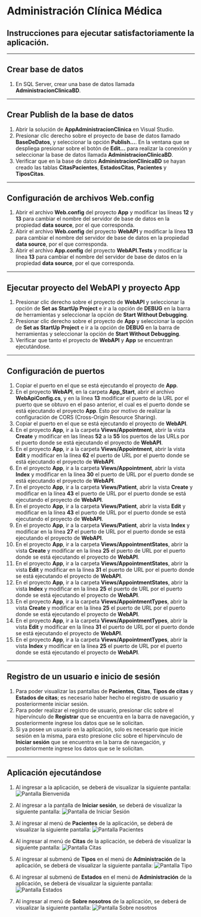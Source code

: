 # Administración Clínica Médica

## Instrucciones para ejecutar satisfactoriamente la aplicación.

----

## Crear base de datos

1. En SQL Server, crear una base de datos llamada **AdministracionClinicaBD**.

----

## Crear Publish de la base de datos

1. Abrir la solución de **AppAdministracionClinica** en Visual Studio.
2. Presionar clic derecho sobre el proyecto de base de datos llamado **BaseDeDatos**, y seleccionar la opción **Publish...**. En la ventana que se despliega presionar sobre el botón de **Edit...** para realizar la conexión y seleccionar la base de datos llamada **AdministracionClinicaBD**.
3. Verificar que en la base de datos **AdministracionClinicaBD** se hayan creado las tablas **CitasPacientes**, **EstadosCitas**, **Pacientes** y **TiposCitas**.

----

## Configuración de archivos Web.config

1. Abrir el archivo **Web.config** del proyecto **App** y modificar las líneas **12** y **13** para cambiar el nombre del servidor de base de datos en la propiedad **data source**, por el que corresponda.
2. Abrir el archivo **Web.config** del proyecto **WebAPI** y modificar la línea **13** para cambiar el nombre del servidor de base de datos en la propiedad **data source**, por el que corresponda.
3. Abrir el archivo **App.config** del proyecto **WebAPI.Tests** y modificar la línea **13** para cambiar el nombre del servidor de base de datos en la propiedad **data source**, por el que corresponda.

----

## Ejecutar proyecto del WebAPI y proyecto App

1. Presionar clic derecho sobre el proyecto de **WebAPI** y seleccionar la opción de **Set as StartUp Project** e ir a la opción de **DEBUG** en la barra de herramientas y seleccionar la opción de **Start Without Debugging**.
2. Presionar clic derecho sobre el proyecto de **App** y seleccionar la opción de **Set as StartUp Project** e ir a la opción de **DEBUG** en la barra de herramientas y seleccionar la opción de **Start Without Debugging**.
3. Verificar que tanto el proyecto de **WebAPI** y **App** se encuentran ejecutándose.

----

## Configuración de puertos

1. Copiar el puerto en el que se está ejecutando el proyecto de **App**.
2. En el proyecto **WebAPI**, en la carpeta **App_Start**, abrir el archivo **WebApiConfig.cs**, y en la línea **13** modificar el puerto de la URL por el puerto que se obtuvo en el paso anterior, el cual es el puerto donde se está ejecutando el proyecto **App**. Esto por motivo de realizar la configuración de CORS (Cross-Origin Resource Sharing).
3. Copiar el puerto en el que se está ejecutando el proyecto de **WebAPI**.
4. En el proyecto **App**, ir a la carpeta **Views/Appointment**, abrir la vista **Create** y modificar en las líneas **52** a la **55** los puertos de las URLs por el puerto donde se está ejecutando el proyecto de **WebAPI**.
5. En el proyecto **App**, ir a la carpeta **Views/Appointment**, abrir la vista **Edit** y modificar en la línea **62** el puerto de URL por el puerto donde se está ejecutando el proyecto de **WebAPI**.
6. En el proyecto **App**, ir a la carpeta **Views/Appointment**, abrir la vista **Index** y modificar en la línea **30** el puerto de URL por el puerto donde se está ejecutando el proyecto de **WebAPI**.
7. En el proyecto **App**, ir a la carpeta **Views/Patient**, abrir la vista **Create** y modificar en la línea **43** el puerto de URL por el puerto donde se está ejecutando el proyecto de **WebAPI**.
8. En el proyecto **App**, ir a la carpeta **Views/Patient**, abrir la vista **Edit** y modificar en la línea **43** el puerto de URL por el puerto donde se está ejecutando el proyecto de **WebAPI**.
9. En el proyecto **App**, ir a la carpeta **Views/Patient**, abrir la vista **Index** y modificar en la línea **27** el puerto de URL por el puerto donde se está ejecutando el proyecto de **WebAPI**.
10. En el proyecto **App**, ir a la carpeta **Views/AppointmentStates**, abrir la vista **Create** y modificar en la línea **25** el puerto de URL por el puerto donde se está ejecutando el proyecto de **WebAPI**.
11. En el proyecto **App**, ir a la carpeta **Views/AppointmentStates**, abrir la vista **Edit** y modificar en la línea **31** el puerto de URL por el puerto donde se está ejecutando el proyecto de **WebAPI**.
12. En el proyecto **App**, ir a la carpeta **Views/AppointmentStates**, abrir la vista **Index** y modificar en la línea **25** el puerto de URL por el puerto donde se está ejecutando el proyecto de **WebAPI**.
13. En el proyecto **App**, ir a la carpeta **Views/AppointmentTypes**, abrir la vista **Create** y modificar en la línea **25** el puerto de URL por el puerto donde se está ejecutando el proyecto de **WebAPI**.
14. En el proyecto **App**, ir a la carpeta **Views/AppointmentTypes**, abrir la vista **Edit** y modificar en la línea **31** el puerto de URL por el puerto donde se está ejecutando el proyecto de **WebAPI**.
15. En el proyecto **App**, ir a la carpeta **Views/AppointmentTypes**, abrir la vista **Index** y modificar en la línea **25** el puerto de URL por el puerto donde se está ejecutando el proyecto de **WebAPI**.

----

## Registro de un usuario e inicio de sesión

1. Para poder visualizar las pantallas de **Pacientes**, **Citas**, **Tipos de citas** y **Estados de citas**; es necesario haber hecho el registro de usuario y posteriormente iniciar sesión.
2. Para poder realizar el registro de usuario, presionar clic sobre el hipervínculo de **Registrar** que se encuentra en la barra de navegación, y posteriormente ingrese los datos que se le solicitan.
3. Si ya posee un usuario en la aplicación, solo es necesario que inicie sesión en la misma, para esto presione clic sobre el hipervínculo de **Iniciar sesión** que se encuentra en la barra de navegación, y posteriormente ingrese los datos que se le solicitan.

----

## Aplicación ejecutándose

1. Al ingresar a la aplicación, se deberá de visualizar la siguiente pantalla:
![Pantalla Bienvenida](https://github.com/GilbertMolina/App_Administracion_Clinica/blob/master/App/ImagenesAplicacion/01.png)

2. Al ingresar a la pantalla de **Iniciar sesión**, se deberá de visualizar la siguiente pantalla:
![Pantalla de Iniciar Sesión](https://github.com/GilbertMolina/App_Administracion_Clinica/blob/master/App/ImagenesAplicacion/02.png)

3. Al ingresar al menú de **Pacientes** de la aplicación, se deberá de visualizar la siguiente pantalla:
![Pantalla Pacientes](https://github.com/GilbertMolina/App_Administracion_Clinica/blob/master/App/ImagenesAplicacion/03.png)

4. Al ingresar al menú de **Citas** de la aplicación, se deberá de visualizar la siguiente pantalla:
![Pantalla Citas](https://github.com/GilbertMolina/App_Administracion_Clinica/blob/master/App/ImagenesAplicacion/04.png)

5. Al ingresar al submenú de **Tipos** en el menú de **Administración** de la aplicación, se deberá de visualizar la siguiente pantalla:
![Pantalla Tipo](https://github.com/GilbertMolina/App_Administracion_Clinica/blob/master/App/ImagenesAplicacion/05.png)

6. Al ingresar al submenú de **Estados** en el menú de **Administración** de la aplicación, se deberá de visualizar la siguiente pantalla:
![Pantalla Estados](https://github.com/GilbertMolina/App_Administracion_Clinica/blob/master/App/ImagenesAplicacion/06.png)

6. Al ingresar al menú de **Sobre nosotros** de la aplicación, se deberá de visualizar la siguiente pantalla:
![Pantalla Sobre nosotros](https://github.com/GilbertMolina/App_Administracion_Clinica/blob/master/App/ImagenesAplicacion/07.png)